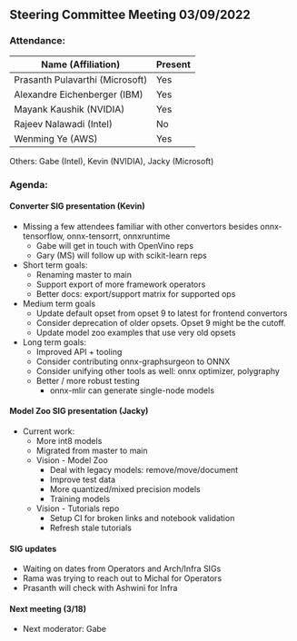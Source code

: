 ## Steering Committee Meeting 03/09/2022

### Attendance:

| Name (Affiliation)              | Present  |
| ------------------------------- | -------- |
| Prasanth Pulavarthi (Microsoft) | Yes      |
| Alexandre Eichenberger (IBM)    | Yes     |
| Mayank Kaushik (NVIDIA)         | Yes      |
| Rajeev Nalawadi (Intel)         | No      |
| Wenming Ye (AWS)                | Yes      |

Others: Gabe (Intel), Kevin (NVIDIA), Jacky (Microsoft)

### Agenda:

  #### Converter SIG presentation (Kevin)
  - Missing a few attendees familiar with other convertors besides onnx-tensorflow, onnx-tensorrt, onnxruntime
    - Gabe will get in touch with OpenVino reps
    - Gary (MS) will follow up with scikit-learn reps
  - Short term goals:
    - Renaming master to main
    - Support export of more framework operators
    - Better docs: export/support matrix for supported ops
  - Medium term goals
    - Update default opset from opset 9 to latest for frontend convertors
    - Consider deprecation of older opsets. Opset 9 might be the cutoff.
    - Update model zoo examples that use very old opsets
  - Long term goals:
    - Improved API + tooling
    - Consider contributing onnx-graphsurgeon to ONNX
    - Consider unifying other tools as well: onnx optimizer, polygraphy
    - Better / more robust testing
      - onnx-mlir can generate single-node models

  #### Model Zoo SIG presentation (Jacky)
  - Current work:
    - More int8 models
    - Migrated from master to main
    - Vision - Model Zoo
      -  Deal with legacy models: remove/move/document
      -  Improve test data
      -  More quantized/mixed precision models
      -  Training models
    - Vision - Tutorials repo
      - Setup CI for broken links and notebook validation
      - Refresh stale tutorials

  #### SIG updates
  - Waiting on dates from Operators and Arch/Infra SIGs
  - Rama was trying to reach out to Michal for Operators
  - Prasanth will check with Ashwini for Infra
  
  #### Next meeting (3/18)
  - Next moderator: Gabe
  

